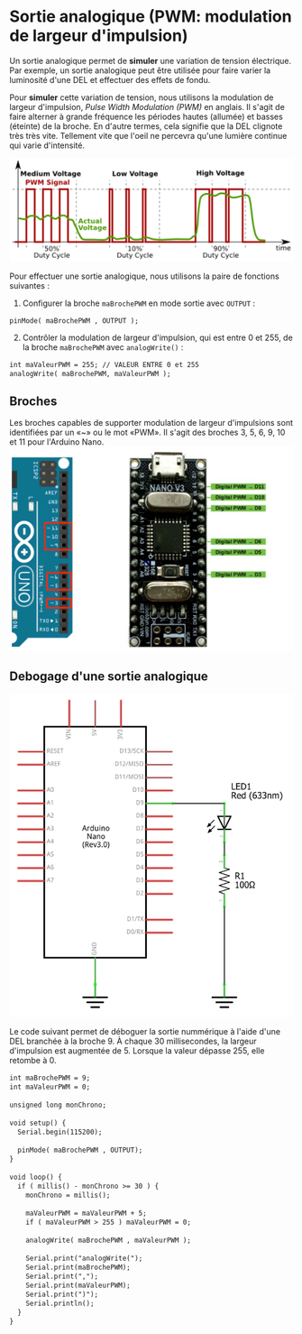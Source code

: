 # Sortie analogique (PWM: modulation de largeur d'impulsion)



Un sortie analogique permet de **simuler** une variation de tension électrique. Par exemple, un sortie analogique peut être utilisée pour faire varier la luminosité d'une DEL et effectuer des effets de fondu.

Pour **simuler** cette variation de tension, nous utilisons la modulation de largeur d'impulsion, *Pulse Width Modulation (PWM)* en anglais. Il s'agit de faire alterner à grande fréquence les périodes hautes (allumée) et basses (éteinte) de la broche.  En d'autre termes, cela signifie que la DEL clignote très très vite. Tellement vite que l'oeil ne percevra qu'une lumière continue qui varie d'intensité. 

![Simulation de variation de tension à l'aide de modulation de largeur d'impulsion](./Diapositive2.SVG)

Pour effectuer une sortie analogique, nous utilisons la paire de fonctions suivantes :
1) Configurer la broche `maBrochePWM` en mode sortie avec `OUTPUT` :
```arduino
pinMode( maBrochePWM , OUTPUT );
```
2) Contrôler la modulation de largeur d'impulsion, qui est entre 0 et 255, de la broche `maBrochePWM` avec `analogWrite()` :
```arduino
int maValeurPWM = 255; // VALEUR ENTRE 0 et 255
analogWrite( maBrochePWM, maValeurPWM );
```


## Broches
Les broches capables de supporter modulation de largeur d'impulsions sont identifiées par un «~» ou le mot «PWM». Il s'agit des broches 3, 5, 6, 9, 10 et 11 pour l'Arduino Nano.
![Broches qui peuvent être configurées en sortie analogique](./Diapositive1.SVG)
## Debogage d'une sortie analogique



![Circuit d'une DEL branchée à la broche 9](./debogage_sortie_analogique.png)

Le code suivant permet de déboguer la sortie nummérique à l'aide d'une DEL branchée à la broche 9. À chaque 30 millisecondes, la largeur d'impulsion est augmentée de 5. Lorsque la valeur dépasse 255, elle retombe à 0.

```arduino
int maBrochePWM = 9;
int maValeurPWM = 0;

unsigned long monChrono;

void setup() {
  Serial.begin(115200);
  
  pinMode( maBrochePWM , OUTPUT);
}

void loop() {
  if ( millis() - monChrono >= 30 ) {
    monChrono = millis();
    
    maValeurPWM = maValeurPWM + 5;
    if ( maValeurPWM > 255 ) maValeurPWM = 0;

    analogWrite( maBrochePWM , maValeurPWM );

    Serial.print("analogWrite(");
    Serial.print(maBrochePWM);
    Serial.print(",");
    Serial.print(maValeurPWM);
    Serial.print(")");
    Serial.println();
  }
}
```